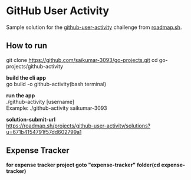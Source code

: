 # GitHub User Activity

Sample solution for the [github-user-activity](https://roadmap.sh/projects/github-user-activity) challenge from [roadmap.sh](https://roadmap.sh/).

## How to run

git clone https://github.com/saikumar-3093/go-projects.git
cd go-projects/github-activity

**build the cli app**   
go build -o github-activity(bash terminal)

**run the app**  
./github-activity [username]  
Example: ./github-activity saikumar-3093  

**solution-submit-url**  
https://roadmap.sh/projects/github-user-activity/solutions?u=671b4154791f57dd602799a1

## Expense Tracker  
**for expense tracker project goto "expense-tracker" folder(cd expense-tracker)**
